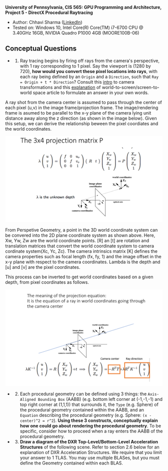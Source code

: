 **University of Pennsylvania, CIS 565: GPU Programming and Architecture,
Project 5 - DirectX Procedural Raytracing**

* Author: Chhavi Sharma ([LinkedIn](https://www.linkedin.com/in/chhavi275/))
* Tested on: Windows 10, Intel Core(R) Core(TM) i7-6700 CPU @ 3.40GHz 16GB, 
             NVIDIA Quadro P1000 4GB (MOORE100B-06)

## Conceptual Questions

- 1. Ray tracing begins by firing off rays from the camera's perspective, with 1 ray corresponding to 1 pixel. Say the viewport is (1280 by 720), **how would you convert these pixel locations into rays**, with each ray being defined by an `Origin` and a `Direction`, such that `Ray = Origin + t * Direction`? Consult this [intro](https://www.scratchapixel.com/lessons/3d-basic-rendering/computing-pixel-coordinates-of-3d-point/mathematics-computing-2d-coordinates-of-3d-points) to camera transformations and this [explanation](http://webglfactory.blogspot.com/2011/05/how-to-convert-world-to-screen.html) of world-to-screen/screen-to-world space article to formulate an answer in your own words.

A ray shot from the camera center is assumed to pass through the center of each pixel (u,v) in the image frame/projection frame. The image/rendering frame is asumed to be parallel to the x-y plane of the camera lying unit distance away along the z direction (as shown in the image below). Given this setup, we can derive the relationship beween the pixel coordiates and the world coordinates.

<p align="center">
  <img src="images/q12.png">
</p>

From Perspetive Geometry, a point in the 3D world coordinate system can be convered into the 2D plane coordinate system as shown above. Here, Xw, Yw, Zw are the world coordinate points. [R] an [t] are rotation and translation matrices that convert the world coordinate system to camera cordinate system(Xc, Yc, Zc). The camera intrinsics matrix [K] defines the camera properties such as focal length (fx, fy, 1) and the image offset in the x-y plane with respect to the camera coordinates. Lambda is the depth and [u] and [v] are the pixel coordinates.

This process can be inverted to get world coordinates based on a given depth, from pixel coordinates as follows.

<p align="center">
  <img src="images/q13.png">
</p>


- 2. Each procedural geometry can be defined using 3 things: the `Axis-Aligned Bounding Box` (AABB) (e.g. bottom left corner at (-1,-1,-1) and top right corner at (1,1,1)) that surrounds it, the `Type` (e.g. Sphere) of the procedural geometry contained within the AABB, and an `Equation` describing the procedural geometry (e.g. Sphere: `(x - center)^2 = r^2`). **Using these 3 constructs, conceptually explain how one could go about rendering the procedural geometry**. To be specific, consider how to proceed when a ray enters the AABB of the procedural geometry.


- 3. **Draw a diagram of the DXR Top-Level/Bottom-Level Acceleration Structures** of the following scene. Refer to section 2.6 below for an explanation of DXR Acceleration Structures. We require that you limit your answer to 1 TLAS. You may use multiple BLASes, but you must define the Geometry contained within each BLAS.
